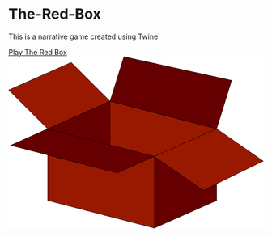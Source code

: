 # The-Red-Box
This is a narrative game created using Twine

[Play The Red Box](https://cdn.rawgit.com/kdaryabe/The-Red-Box/master/The%20Red%20Box.html)
![Alt text](https://github.com/kdaryabe/The-Red-Box/blob/master/redbox.jpg "Screen Shot")
